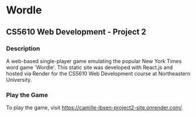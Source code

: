 # Wordle
## CS5610 Web Development - Project 2

### Description
A web-based single-player game emulating the popular New York Times word game 'Wordle'. This static site was developed with React.js and hosted via Render for the CS5610 Web Development course at Northeastern University.

### Play the Game
To play the game, visit https://camille-ibsen-project2-site.onrender.com/.
